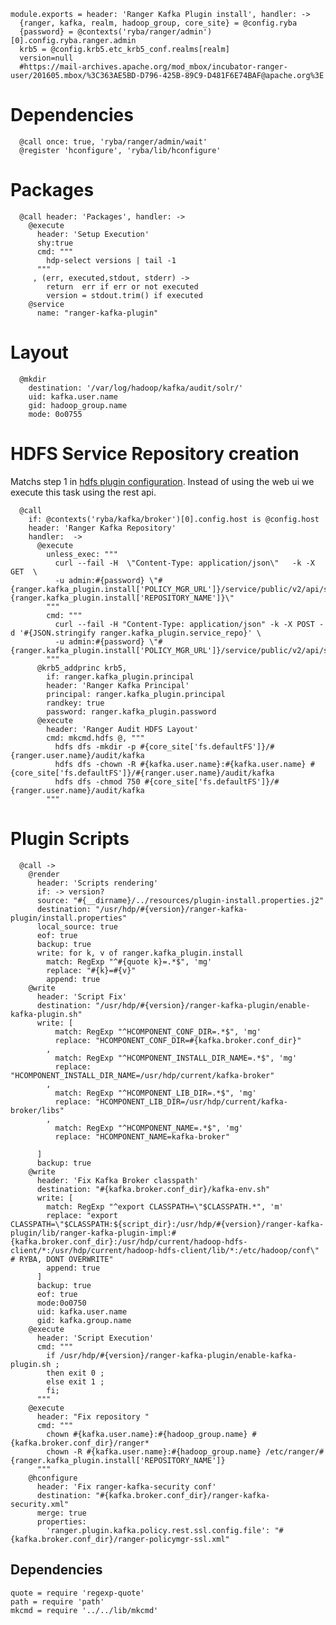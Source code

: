 
    module.exports = header: 'Ranger Kafka Plugin install', handler: ->
      {ranger, kafka, realm, hadoop_group, core_site} = @config.ryba 
      {password} = @contexts('ryba/ranger/admin')[0].config.ryba.ranger.admin
      krb5 = @config.krb5.etc_krb5_conf.realms[realm]
      version=null
      #https://mail-archives.apache.org/mod_mbox/incubator-ranger-user/201605.mbox/%3C363AE5BD-D796-425B-89C9-D481F6E74BAF@apache.org%3E

# Dependencies

      @call once: true, 'ryba/ranger/admin/wait'
      @register 'hconfigure', 'ryba/lib/hconfigure'
            
# Packages

      @call header: 'Packages', handler: ->
        @execute
          header: 'Setup Execution'
          shy:true
          cmd: """
            hdp-select versions | tail -1
          """
         , (err, executed,stdout, stderr) ->
            return  err if err or not executed
            version = stdout.trim() if executed
        @service
          name: "ranger-kafka-plugin"

# Layout
        
      @mkdir
        destination: '/var/log/hadoop/kafka/audit/solr/'
        uid: kafka.user.name
        gid: hadoop_group.name
        mode: 0o0755

# HDFS Service Repository creation
Matchs step 1 in [hdfs plugin configuration][hdfs-plugin]. Instead of using the web ui
we execute this task using the rest api.

      @call 
        if: @contexts('ryba/kafka/broker')[0].config.host is @config.host 
        header: 'Ranger Kafka Repository'
        handler:  ->
          @execute
            unless_exec: """
              curl --fail -H  \"Content-Type: application/json\"   -k -X GET  \ 
              -u admin:#{password} \"#{ranger.kafka_plugin.install['POLICY_MGR_URL']}/service/public/v2/api/service/name/#{ranger.kafka_plugin.install['REPOSITORY_NAME']}\"
            """
            cmd: """
              curl --fail -H "Content-Type: application/json" -k -X POST -d '#{JSON.stringify ranger.kafka_plugin.service_repo}' \
              -u admin:#{password} \"#{ranger.kafka_plugin.install['POLICY_MGR_URL']}/service/public/v2/api/service/\"
            """
          @krb5_addprinc krb5,
            if: ranger.kafka_plugin.principal
            header: 'Ranger Kafka Principal'
            principal: ranger.kafka_plugin.principal
            randkey: true
            password: ranger.kafka_plugin.password
          @execute
            header: 'Ranger Audit HDFS Layout'
            cmd: mkcmd.hdfs @, """
              hdfs dfs -mkdir -p #{core_site['fs.defaultFS']}/#{ranger.user.name}/audit/kafka
              hdfs dfs -chown -R #{kafka.user.name}:#{kafka.user.name} #{core_site['fs.defaultFS']}/#{ranger.user.name}/audit/kafka
              hdfs dfs -chmod 750 #{core_site['fs.defaultFS']}/#{ranger.user.name}/audit/kafka
            """

# Plugin Scripts 
  
      @call ->
        @render
          header: 'Scripts rendering'
          if: -> version?
          source: "#{__dirname}/../resources/plugin-install.properties.j2"
          destination: "/usr/hdp/#{version}/ranger-kafka-plugin/install.properties"
          local_source: true
          eof: true
          backup: true
          write: for k, v of ranger.kafka_plugin.install
            match: RegExp "^#{quote k}=.*$", 'mg'
            replace: "#{k}=#{v}"
            append: true
        @write
          header: 'Script Fix'
          destination: "/usr/hdp/#{version}/ranger-kafka-plugin/enable-kafka-plugin.sh"
          write: [
              match: RegExp "^HCOMPONENT_CONF_DIR=.*$", 'mg'
              replace: "HCOMPONENT_CONF_DIR=#{kafka.broker.conf_dir}"
            ,   
              match: RegExp "^HCOMPONENT_INSTALL_DIR_NAME=.*$", 'mg'
              replace: "HCOMPONENT_INSTALL_DIR_NAME=/usr/hdp/current/kafka-broker"
            ,
              match: RegExp "^HCOMPONENT_LIB_DIR=.*$", 'mg'
              replace: "HCOMPONENT_LIB_DIR=/usr/hdp/current/kafka-broker/libs"
            , 
              match: RegExp "^HCOMPONENT_NAME=.*$", 'mg'
              replace: "HCOMPONENT_NAME=kafka-broker"
              
          ]
          backup: true
        @write
          header: 'Fix Kafka Broker classpath'
          destination: "#{kafka.broker.conf_dir}/kafka-env.sh"
          write: [
            match: RegExp "^export CLASSPATH=\"$CLASSPATH.*", 'm'
            replace: "export CLASSPATH=\"$CLASSPATH:${script_dir}:/usr/hdp/#{version}/ranger-kafka-plugin/lib/ranger-kafka-plugin-impl:#{kafka.broker.conf_dir}:/usr/hdp/current/hadoop-hdfs-client/*:/usr/hdp/current/hadoop-hdfs-client/lib/*:/etc/hadoop/conf\" # RYBA, DONT OVERWRITE"
            append: true
          ]
          backup: true
          eof: true
          mode:0o0750
          uid: kafka.user.name
          gid: kafka.group.name
        @execute
          header: 'Script Execution'
          cmd: """
            if /usr/hdp/#{version}/ranger-kafka-plugin/enable-kafka-plugin.sh ;
            then exit 0 ; 
            else exit 1 ; 
            fi;
          """
        @execute
          header: "Fix repository "
          cmd: """
            chown #{kafka.user.name}:#{hadoop_group.name} #{kafka.broker.conf_dir}/ranger*
            chown -R #{kafka.user.name}:#{hadoop_group.name} /etc/ranger/#{ranger.kafka_plugin.install['REPOSITORY_NAME']}
          """
        @hconfigure
          header: 'Fix ranger-kafka-security conf'
          destination: "#{kafka.broker.conf_dir}/ranger-kafka-security.xml"
          merge: true
          properties:
            'ranger.plugin.kafka.policy.rest.ssl.config.file': "#{kafka.broker.conf_dir}/ranger-policymgr-ssl.xml"
          
## Dependencies

    quote = require 'regexp-quote'
    path = require 'path'
    mkcmd = require '../../lib/mkcmd'
    

[hdfs-plugin]:(https://docs.hortonworks.com/HDPDocuments/HDP2/HDP-2.4.0/bk_installing_manually_book/content/installing_ranger_plugins.html#installing_ranger_hdfs_plugin)
